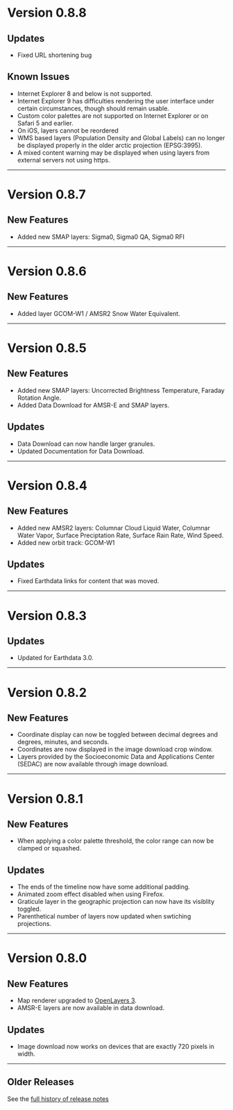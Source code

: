 <input type="hidden" autofocus>

# Version 0.8.8

## Updates

* Fixed URL shortening bug

## Known Issues

* Internet Explorer 8 and below is not supported.
* Internet Explorer 9 has difficulties rendering the user interface under
  certain circumstances, though should remain usable.
* Custom color palettes are not supported on Internet Explorer or on Safari 5
  and earlier.
* On iOS, layers cannot be reordered
* WMS based layers (Population Density and Global Labels) can no longer be
  displayed properly in the older arctic projection (EPSG:3995).
* A mixed content warning may be displayed when using layers from external
  servers not using https.

---

# Version 0.8.7

## New Features

* Added new SMAP layers: Sigma0, Sigma0 QA, Sigma0 RFI 

---

# Version 0.8.6

## New Features

* Added layer GCOM-W1 / AMSR2 Snow Water Equivalent.

---

# Version 0.8.5

## New Features

* Added new SMAP layers: Uncorrected Brightness Temperature, Faraday Rotation Angle.
* Added Data Download for AMSR-E and SMAP layers.

## Updates

* Data Download can now handle larger granules.
* Updated Documentation for Data Download.

---

# Version 0.8.4

## New Features

* Added new AMSR2 layers: Columnar Cloud Liquid Water, Columnar Water Vapor, Surface Preciptation Rate, Surface Rain Rate, Wind Speed.
* Added new orbit track: GCOM-W1

## Updates

* Fixed Earthdata links for content that was moved.

---

# Version 0.8.3

## Updates

* Updated for Earthdata 3.0.

---

# Version 0.8.2

## New Features

* Coordinate display can now be toggled between decimal degrees and
degrees, minutes, and seconds.
* Coordinates are now displayed in the image download crop window.
* Layers provided by the Socioeconomic Data and Applications Center (SEDAC)
are now available through image download.

---

# Version 0.8.1

## New Features

* When applying a color palette threshold, the color range can now be clamped
or squashed.

## Updates

* The ends of the timeline now have some additional padding.
* Animated zoom effect disabled when using Firefox.
* Graticule layer in the geographic projection can now have its visiblity
toggled.
* Parenthetical number of layers now updated when swtiching projections.

---

# Version 0.8.0

## New Features

* Map renderer upgraded to [OpenLayers 3](http://openlayers.org/).
* AMSR-E layers are now available in data download.

## Updates

* Image download now works on devices that are exactly 720 pixels in width.

---

## Older Releases

See the <a href='https://github.com/nasa-gibs/worldview/releases' target='_blank'>
full history of release notes</a>

